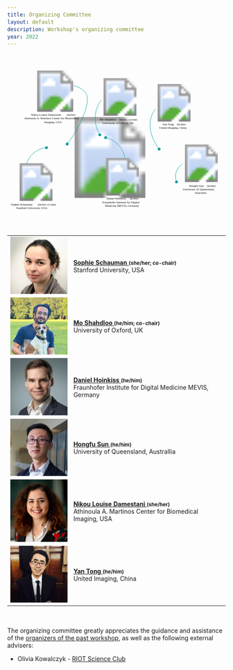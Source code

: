```yaml
--- 
title: Organizing Committee
layout: default
description: Workshop's organizing committee
year: 2022
--- 
```


<div id="committee_svg">
<svg width="1000" height="800">
<?xml version="1.0" encoding="utf-8"?>
<!-- Generator: Adobe Illustrator 23.1.1, SVG Export Plug-In . SVG Version: 6.00 Build 0)  -->
<svg version="1.1" id="Layer_1" xmlns="http://www.w3.org/2000/svg" xmlns:xlink="http://www.w3.org/1999/xlink" x="0px" y="0px"
     viewBox="0 0 875.1 692.8" style="enable-background:new 0 0 875.1 692.8;" xml:space="preserve">
<style type="text/css">
    .st0{fill:none;}
    .st1{font-family:'Arial-BoldMT';}
    .st2{font-size:12px;}
    .st3{font-size:10px;}
    .st4{fill:none;stroke:#009999;stroke-width:1.5;stroke-miterlimit:10;}
    .st5{fill:#009999;}
</style>
<image style="overflow:visible;" width="1886" height="1018" xlink:href="images/committee/worlddot.png"  transform="matrix(0.3181 0 0 0.3181 111.494 251.5771)">
</image>
<a xlink:href="https://moshahdloo.com/" >
    <rect x="366.4" y="255.5" class="st0" width="170.1" height="28.4"/>
    <text transform="matrix(1 0 0 1 370.1592 265.5067)" class="st1 st2">Mo Shahdloo </text>
    <text transform="matrix(1 0 0 1 448.8192 265.5067)" class="st1 st3">(he/him; co-chair)</text>
    <text transform="matrix(1 0 0 1 381.7592 279.9067)" class="st1 st2">University of Oxford, UK</text>
</a>
<a xlink:href="https://sophieschau.github.io/" >
    <rect x="5.9" y="597" class="st0" width="170.1" height="28.3"/>
    <text transform="matrix(1 0 0 1 14.4904 605.5742)" class="st1 st2">Sophie Schauman </text>
    <text transform="matrix(1 0 0 1 121.8504 605.5742)" class="st1 st3">(she/her; co-chair)</text>
    <text transform="matrix(1 0 0 1 35.9125 619.9746)" class="st1 st2">Stanford University, USA</text>
</a>
<a xlink:href="https://twitter.com/nikou_ld?lang=en-GB" >
    <rect x="95.1" y="236.1" class="st0" width="186" height="43.8"/>
    <text transform="matrix(1 0 0 1 95.0501 246.3567)" class="st1 st2">Nikou Louise Damestani </text>
    <text transform="matrix(1 0 0 1 237.7501 246.3567)" class="st1 st3">(she/her)</text>
    <text transform="matrix(1 0 0 1 67.8849 260.7567)" class="st1 st2">Athinoula A. Martinos Center for Biomedical </text>
    <text transform="matrix(1 0 0 1 147.8949 275.1567)" class="st1 st2">Imaging, USA</text>
</a>
<a xlink:href="https://www.mevis.fraunhofer.de/en/employees/daniel-hoinkiss.html" >
    <rect x="371.6" y="568.9" class="st0" width="179.7" height="42.2"/>
    <text transform="matrix(1 0 0 1 397.8994 582.002)" class="st1 st2">Daniel Hoinkiss </text>
    <text transform="matrix(1 0 0 1 490.5994 582.002)" class="st1 st3">(he/him)</text>
    <text transform="matrix(1 0 0 1 380.725 596.9153)" class="st1 st2">Fraunhofer Institute for Digital </text>
    <text transform="matrix(1 0 0 1 391.695 611.3152)" class="st1 st2">Medicine MEVIS, Germany</text>
</a>
<a xlink:href="https://researchers.uq.edu.au/researcher/24057" >
    <rect x="687.5" y="522.3" class="st0" width="179.7" height="42.2"/>
    <text transform="matrix(1 0 0 1 728.8243 530.9299)" class="st1 st2">Hongfu Sun </text>
    <text transform="matrix(1 0 0 1 800.1243 530.9299)" class="st1 st3">(he/him)</text>
    <text transform="matrix(1 0 0 1 703.343 545.3298)" class="st1 st2">University of Queensland, </text>
    <text transform="matrix(1 0 0 1 750.023 559.7299)" class="st1 st2">Australlia</text>
</a>
<a xlink:href="https://www.linkedin.com/in/yan-tong-6b20ba141/" >
    <rect x="582" y="275.2" class="st0" width="179.7" height="28.6"/>
    <text transform="matrix(1 0 0 1 621.6711 283.9087)" class="st1 st2">Yan Tong </text>
    <text transform="matrix(1 0 0 1 679.6711 283.9087)" class="st1 st3">(he/him)</text>
    <text transform="matrix(1 0 0 1 608.4628 298.1247)" class="st1 st2">United Imaging, China</text>
</a>
<image style="overflow:visible;enable-background:new    ;" width="500" height="500" xlink:href="images/committee/mo.jpg"  transform="matrix(0.3007 0 0 0.3007 376.275 96.0069)">
</image>
<g>
    <g>
        <path class="st4" d="M370.8,322.9c-5.9-9.8-25.9-46.2-16.3-91.3c4.7-21.7,14.5-37.6,21.7-47.2"/>
        <g>
            <path class="st5" d="M375.9,320.4c1.2,2.9-0.1,6.2-3,7.4s-6.2-0.1-7.4-3c-1.2-2.9,0.1-6.2,3-7.4S374.7,317.5,375.9,320.4z"/>
        </g>
    </g>
</g>
<g>
    <g>
        <path class="st4" d="M393.8,333.8c9.3,2.4,41.7,11.9,62.1,43.3c9.4,14.5,13.1,28.8,14.6,38.4"/>
        <g>
            <path class="st5" d="M392.3,339.3c-3-1-4.6-4.1-3.6-7.1s4.1-4.6,7.1-3.6s4.6,4.1,3.6,7.1C398.5,338.6,395.3,340.2,392.3,339.3z"
                />
        </g>
    </g>
</g>
<image style="overflow:visible;enable-background:new    ;" width="500" height="549" xlink:href="images/committee/nikou.jpg"  transform="matrix(0.3006 0 0 0.3006 116.7263 65.3852)">
</image>
<g>
    <g>
        <path class="st4" d="M239.8,359.9c33.6-43.2,52.7-82.7,63.7-109.9c25.6-63.5,16.6-84,12.5-91.3c-11.9-21.5-36.6-29.4-49.2-32.4"/>
        <g>
            <ellipse class="st5" cx="239.9" cy="359.7" rx="5.6" ry="5.6"/>
        </g>
    </g>
</g>
<image style="overflow:visible;enable-background:new    ;" width="500" height="500" xlink:href="images/committee/sophie.jpg"  transform="matrix(0.301 0 0 0.301 40.0288 436.6039)">
</image>
<g>
    <g>
        <path class="st4" d="M157,373.9c-9.2,1.1-38.8,6-60.9,31.2c-10,11.4-15.2,23.2-18,31.5"/>
        <g>
            <path class="st5" d="M158.4,368.9c3,0.8,4.8,3.9,4,6.9s-3.9,4.8-6.9,4s-4.8-3.9-4-6.9S155.4,368.1,158.4,368.9z"/>
        </g>
    </g>
</g>
<image style="overflow:visible;enable-background:new    ;" width="203" height="203" xlink:href="images/committee/hongfu.jpg"  transform="matrix(0.7395 0 0 0.7395 702.36 361.65)">
</image>
<g>
    <g>
        <path class="st4" d="M678,511.9c-1.5-3.9-9.4-25.9,2.1-48.4c6.8-13.4,17.3-20.6,22.4-23.6"/>
        <g>
            <path class="st5" d="M683.6,512.2c-0.5,3.1-3.3,5.2-6.4,4.8s-5.2-3.3-4.8-6.4c0.5-3.1,3.3-5.2,6.4-4.8
                C681.9,506.2,684,509.1,683.6,512.2z"/>
        </g>
    </g>
</g>
<image style="overflow:visible;enable-background:new    ;" width="960" height="960" xlink:href="images/committee/yan.jpg"  transform="matrix(0.1566 0 0 0.1566 593.037 119.3728)">
</image>
<g>
    <g>
        <path class="st4" d="M609.7,381.7c-7.1-9.1-53.4-70-32.4-132.1c3-8.8,7.7-19.1,15.8-29.7"/>
        <g>
            <path class="st5" d="M614,380.6c-0.2,3.1-2.9,5.5-6,5.2s-5.5-2.9-5.2-6c0.2-3.1,2.9-5.5,6-5.2C611.9,374.8,614.3,377.5,614,380.6
                z"/>
        </g>
    </g>
</g>
<image style="overflow:visible;enable-background:new    ;" width="400" height="400" xlink:href="images/committee/daniel.jpg"  transform="matrix(0.3762 0 0 0.3762 386.21 415.5112)">
</image>
</svg>
</svg>
</div>

<div id="committee_table">
<table style="width:100%">
<tbody>
<tr>
    <td><img src="images/committee/sophie.jpg" width=150px></td>
    <td><strong><a href="https://sophieschau.github.io">Sophie Schauman <a style="font-size: smaller;">(she/her; co-chair)</a></a></strong><br> Stanford University, USA</td>
</tr>
<tr>
<td><img src="images/committee/mo.jpg" width=150px></td>
<td><strong><a href="https://moshahdloo.com">Mo Shahdloo <a style="font-size: smaller;">(he/him; co-chair)</a></a></strong><br> University of Oxford, UK</td>
</tr>
<tr>
    <td><img src="images/committee/daniel.jpg" width=150px></td>
    <td><strong><a href="https://www.mevis.fraunhofer.de/en/employees/daniel-hoinkiss.html">Daniel Hoinkiss <a style="font-size: smaller;">(he/him)</a></a></strong><br> Fraunhofer Institute for Digital Medicine MEVIS, Germany</td>
</tr>
<tr>
    <td><img src="images/committee/hongfu.jpg" width=150px></td>
    <td><strong><a href="https://researchers.uq.edu.au/researcher/24057">Hongfu Sun <a style="font-size: smaller;">(he/him)</a></a></strong><br> University of Queensland, Australlia</td>
</tr>
<tr>
    <td><img src="images/committee/nikou.jpg" width=150px></td>
    <td><strong><a href="https://twitter.com/nikou_ld?lang=en-GB">Nikou Louise Damestani <a style="font-size: smaller;">(she/her)</a></a></strong><br> Athinoula A. Martinos Center for Biomedical Imaging, USA</td>
</tr>
<tr>
    <td><img src="images/committee/yan.jpg" width=150px></td>
    <td><strong><a href="https://www.linkedin.com/in/yan-tong-6b20ba141/">Yan Tong <a style="font-size: smaller;">(he/him)</a></a></strong><br> United Imaging, China</td>

</tr>
</tbody>
</table>
</div>

<p>
 <br><br>
 The organizing committee greatly appreciates the guidance and assistance of the <a href="/21m/committee">organizers of the past workshop</a>, as well as the following external advisers:
<ul>
 <li> Olivia Kowalczyk - <a href="https://www.kcl.ac.uk/events/series/riot-science-club" style="text-decoration: underline;">RIOT Science Club</a></li>
</ul> 
</p>
